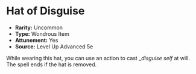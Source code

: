 # Hat of Disguise

- **Rarity:** Uncommon
- **Type:** Wondrous Item
- **Attunement:** Yes
- **Source:** Level Up Advanced 5e

While wearing this hat, you can use an action to cast __disguise self_ at will. The spell ends if the hat is removed.

